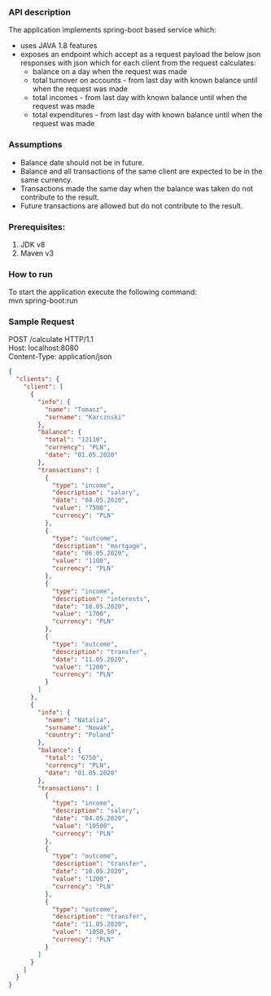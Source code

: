 ### API description
The application implements spring-boot based service which: 

* uses JAVA 1.8 features 
* exposes an endpoint which accept as a request payload the below json responses with json which for each client from the request calculates:
  * balance on a day when the request was made 
  * total turnover on accounts - from last day with known balance until when the request was made  
  * total incomes - from last day with known balance until when the request was made  
  * total expenditures - from last day with known balance until when the request was made  

### Assumptions
* Balance date should not be in future.
* Balance and all transactions of the same client are expected to be in the same currency.
* Transactions made the same day when the balance was taken do not contribute to the result.
* Future transactions are allowed but do not contribute to the result.   

### Prerequisites:
1. JDK v8
2. Maven v3

### How to run 
To start the application execute the following command:  
mvn spring-boot:run 

### Sample Request
POST /calculate HTTP/1.1  
Host: localhost:8080  
Content-Type: application/json

```json
{
  "clients": {
    "client": [
      {
        "info": {
          "name": "Tomasz",
          "surname": "Karcznski"
        },
        "balance": {
          "total": "12110",
          "currency": "PLN",
          "date": "01.05.2020"
        },
        "transactions": [
          {
            "type": "income",
            "description": "salary",
            "date": "04.05.2020",
            "value": "7500",
            "currency": "PLN"
          },
          {
            "type": "outcome",
            "description": "mortgage",
            "date": "06.05.2020",
            "value": "1100",
            "currency": "PLN"
          },
          {
            "type": "income",
            "description": "interests",
            "date": "10.05.2020",
            "value": "1700",
            "currency": "PLN"
          },
          {
            "type": "outcome",
            "description": "transfer",
            "date": "11.05.2020",
            "value": "1200",
            "currency": "PLN"
          }
        ]
      },
      {
        "info": {
          "name": "Natalia",
          "surname": "Nowak",
          "country": "Poland"
        },
        "balance": {
          "total": "6750",
          "currency": "PLN",
          "date": "01.05.2020"
        },
        "transactions": [
          {
            "type": "income",
            "description": "salary",
            "date": "04.05.2020",
            "value": "10500",
            "currency": "PLN"
          },
          {
            "type": "outcome",
            "description": "transfer",
            "date": "10.05.2020",
            "value": "1200",
            "currency": "PLN"
          },
          {
            "type": "outcome",
            "description": "transfer",
            "date": "11.05.2020",
            "value": "1050,50",
            "currency": "PLN"
          }
        ]
      }
    ]
  }
}
```